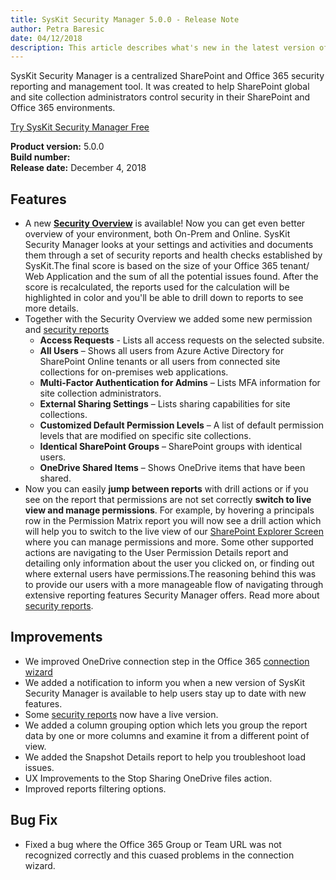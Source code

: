 ```yaml
---
title: SysKit Security Manager 5.0.0 - Release Note
author: Petra Baresic
date: 04/12/2018 
description: This article describes what's new in the latest version of SysKit Security Manager.
---
```


SysKit Security Manager is a centralized SharePoint and Office 365 security reporting and management tool. It was created to help SharePoint global and site collection administrators control security in their SharePoint and Office 365 environments.

[Try SysKit Security Manager Free](https://www.syskit.com/products/security-manager/download/)

__Product version:__ 5.0.0  
__Build number:__      
__Release date:__ December 4, 2018  

## Features
* A new [__Security Overview__](#internal/get-to-know-security-manager/overview-screen) is available! Now you can get even better overview of your environment, both On-Prem and Online. SysKit Security Manager looks at your settings and activities and documents them through a set of security reports and health checks established by SysKit.The final score is based on the size of your Office 365 tenant/ Web Application and the sum of all the potential issues found. After the score is recalculated, the reports used for the calculation will be highlighted in color and you'll be able to drill down to reports to see more details.
* Together with the Security Overview we added some new permission and [security reports](#internal/get-to-know-security-manager/permissions-reports-screen)
    * __Access Requests__ - Lists  all access requests on the selected subsite. 
    * __All Users__ – Shows all users from Azure Active Directory for SharePoint Online tenants or all users from connected site collections for on-premises web applications. 
    * __Multi-Factor Authentication for Admins__ – Lists MFA information for site collection administrators. 
    * __External Sharing Settings__ – Lists sharing capabilities for site collections. 
    * __Customized Default Permission Levels__ – A list of default permission levels that are modified on specific site collections. 
    * __Identical SharePoint Groups__ – SharePoint groups with identical users. 
    * __OneDrive Shared Items__ – Shows OneDrive items that have been shared.
* Now you can easily __jump between reports__ with drill actions or if you see on the report that permissions are not set correctly __switch to live view and manage permissions__. For example, by hovering a principals row in the Permission Matrix report you will now see a drill action which will help you to switch to the live view of our [SharePoint Explorer Screen](#internal/get-to-know-security-manager/site-collections-screen) where you can manage permissions and more. Some other supported actions are navigating to the User Permission Details report and detailing only information about the user you clicked on, or finding out where external users have permissions.The reasoning behind this was to provide our users with a more manageable flow of navigating through extensive reporting features Security Manager offers. Read more about [security reports](#internal/get-to-know-security-manager/permissions-reports-screen).
## Improvements
* We improved OneDrive connection step in the Office 365 [connection wizard](#internal/how-to/connect-to-office-365) 
* We added a notification to inform you when a new version of SysKit Security Manager is available to help users stay up to date with new features. 
* Some [security reports](#internal/get-to-know-security-manager/permissions-reports-screen) now have a live version.
* We added a column grouping option which lets you group the report data by one or more columns and examine it from a different point of view. 
* We added the Snapshot Details report to help you troubleshoot load issues. 
* UX Improvements to the Stop Sharing OneDrive files action. 
* Improved reports filtering options.

## Bug Fix
* Fixed a bug where the Office 365 Group or Team URL was not recognized correctly and this cuased problems in the connection wizard.